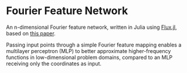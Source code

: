 # Fourier Feature Network

An n-dimensional Fourier feature network, written in Julia using
[Flux.jl][1], based on [this paper][2].

Passing input points through a simple Fourier feature mapping enables a
multilayer perceptron (MLP) to better approximate higher-frequency
functions in low-dimensional problem domains, compared to an MLP
receiving only the coordinates as input.

[1]: https://github.com/FluxML/Flux.jl
[2]: https://arxiv.org/abs/2006.10739
